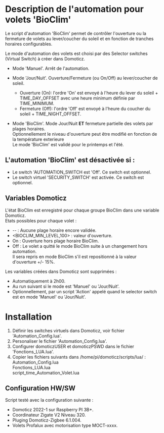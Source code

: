 
# Description de l'automation pour volets 'BioClim'
Le script d'automation 'BioClim' permet de contrôler l'ouverture ou la fermeture de volets au lever/coucher du soleil et en fonction de tranches horaires
configurables.

Le mode d'automation des volets est choisi par des Selector switches (Virtual Switch) à créer dans Domoticz.
* Mode 'Manuel'. Arrêt de l'automation.

* Mode 'Jour/Nuit'. Ouverture/Fermeture (ou On/Off) au lever/coucher de soleil.
  * Ouverture (On): l'ordre 'On' est envoyé à l'heure du lever du soleil + TIME_DAY_OFFSET avec une heure minimum définie par TIME_MINIMUM.
  * Fermeture (Off): l'ordre 'Off' est envoyé à l'heure du coucher du soleil + TIME_NIGHT_OFFSET.

* Mode 'BioClim'. Mode Jour/Nuit **ET** fermeture partielle des volets par plages horaires.
<br>Optionnellement le niveau d'ouverture peut être modifié en fonction de la température exterieure
<br>Le mode 'BioClim' est validé pour le printemps et l'été.
		
## L'automation 'BioClim' est désactivée si : 
- Le switch 'AUTOMATION_SWITCH est 'Off'. Ce switch est optionnel.
- Le switch virtuel 'SECURITY_SWITCH' est activée. Ce switch est optionnel.
    
## Variables Domoticz
L'état BioClim est enregistré pour chaque groupe BioClim dans une variable Domoticz. 
<br>Etats possibles pour chaque volet : 
* -- : Aucune plage horaire encore validée.
* <BIOCLIM_MIN_LEVEL,100> : valeur d'ouverture.
* On : Ouverture hors plage horaire BioClim.
* Off : Le volet a quitté le mode BioClim suite à un changement hors automation.
<br>Il sera repris en mode BioClim s'il est repositionné à la valeur d'ouverture +/- 15%.
		
Les variables créées dans Domoticz sont supprimées :
- Automatiquement à 2h00.
- Au run suivant si le mode est 'Manuel' ou 'Jour/Nuit'.
- Optionnellement, par un script 'Action' appelé quand le selector switch est en mode 'Manuel' ou 'Jour/Nuit'.

# Installation
1) Définir les switches virtuels dans Domoticz, voir fichier 'Automation_Config.lua'.
2) Personaliser le fichier 'Automation_Config.lua'.
3) Configurer domoticzUSER et domoticzPSWD dans le fichier 'Fonctions_LUA.lua'.
4) Copier les fichiers suivants dans /home/pi/domoticz/scripts/lua/ : 
<br> Automation_Config.lua
<br> Fonctions_LUA.lua
<br> script_time_Automation_Volet.lua

## Configuration HW/SW
Script testé avec la configuration suivante :
- Domoticz 2022-1 sur Raspberry PI 3B+.
- Coordinateur Zigate V2 Niveau 320.
- Pluging Domoticz-Zigbee 6.1.004.
- Volets Profalux avec motorisation type MOCT-xxxx.
